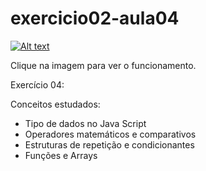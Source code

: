 # exercicio02-aula04
<!DOCTYPE html>
<html lang="en">
<head>
  <meta charset="UTF-8">
  <meta http-equiv="X-UA-Compatible" content="IE=edge">
  <meta name="viewport" content="width=device-width, initial-scale=1.0">
 
</head>
<body>
 
  [![Alt text](https://img.youtube.com/vi/DbASW16fK7o/0.jpg)](https://www.youtube.com/watch?v=DbASW16fK7o)
 
</html>
  
  Clique na imagem para ver o funcionamento. 
  
Exercício 04:
  
Conceitos estudados:
  - Tipo de dados no Java Script 
  - Operadores matemáticos e comparativos 
  - Estruturas de repetição e condicionantes
  - Funções e Arrays 
